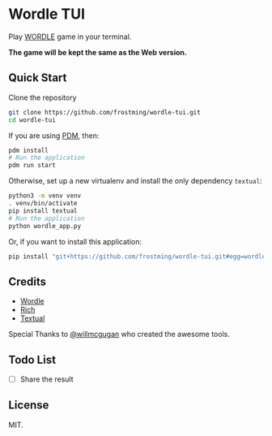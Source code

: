 # Wordle TUI

Play [WORDLE] game in your terminal.

**The game will be kept the same as the Web version.**

## Quick Start

Clone the repository

```bash
git clone https://github.com/frostming/wordle-tui.git
cd wordle-tui
```

If you are using [PDM](https://pdm.fming.dev), then:

```bash
pdm install
# Run the application
pdm run start
```

Otherwise, set up a new virtualenv and install the only dependency `textual`:

```bash
python3 -m venv venv
. venv/bin/activate
pip install textual
# Run the application
python wordle_app.py
```

Or, if you want to install this application:

```bash
pip install "git+https://github.com/frostming/wordle-tui.git#egg=wordle-tui"
```

## Credits

- [Wordle]
- [Rich]
- [Textual]

[wordle]: https://www.powerlanguage.co.uk/wordle/
[rich]: https://github.com/Textualize/rich
[textual]: https://github.com/Textualize/textual

Special Thanks to [@willmcgugan](https://github.com/willmcgugan) who created the awesome tools.

## Todo List

- [ ] Share the result

## License

MIT.
